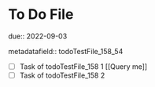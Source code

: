 # To Do File

due:: 2022-09-03

metadatafield:: todoTestFile_158\_54

- [ ] Task of todoTestFile_158 1 [[Query me]]
- [ ] Task of todoTestFile_158 2
